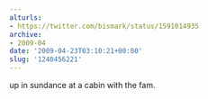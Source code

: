 ```yaml
---
alturls:
- https://twitter.com/bismark/status/1591014935
archive:
- 2009-04
date: '2009-04-23T03:10:21+00:00'
slug: '1240456221'
---
```


up in sundance at a cabin with the fam.

